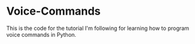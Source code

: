 # Voice-Commands

This is the code for the tutorial I'm following for learning how to program voice commands in Python.
